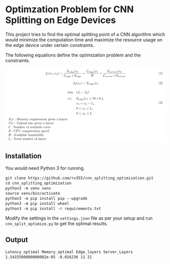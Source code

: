 # Optimzation Problem for CNN Splitting on Edge Devices

This project tries to find the optimal splitting point of a CNN algorithm which would minimize the computation time and maximize the resource usage on the edge device under certain constraints.

The following equations define the optimization problem and the constraints.

![Optimization Problem](problem.png)

## Installation

You would need Python 3 for running.

```
git clone https://github.com/rv355/cnn_splitting_optimization.git
cd cnn_splitting_optimization
python3 -m venv venv
source venv/bin/activate
python3 -m pip install pip --upgrade
python3 -m pip install wheel
python3 -m pip install -r requirements.txt
```

Modify the settings in the `settings.json` file as per your setup and run `cnn_split_optimize.py` to get the optimal results.

## Output
```
Latency_optimal Memory_optimal Edge_layers Server_Layers
1.5415500000000002e-05 -0.016236 11 21
```